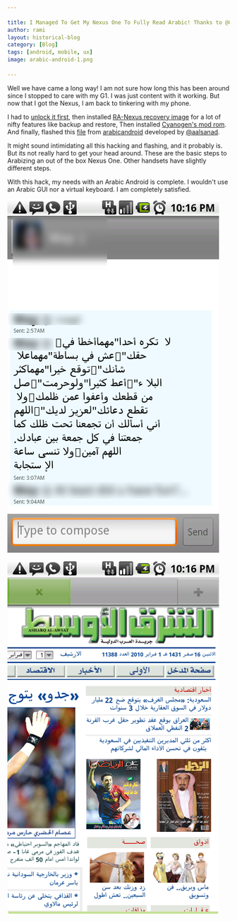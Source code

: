 ```yaml
---

title: I Managed To Get My Nexus One To Fully Read Arabic! Thanks to @Cyanogen and @aalsanad
author: rami
layout: historical-blog 
category: [Blog]
tags: [android, mobile, ux]
image: arabic-android-1.png

---
```

Well we have came a long way! I am not sure how long this has been around since I stopped to care with my G1. I was just content with it working. But now that I got the Nexus, I am back to tinkering with my phone.

I had to [unlock it first](http://androidandme.com/2010/01/hacks/video-how-to-unlock-and-root-a-nexus-one/), then installed [RA-Nexus recovery image](http://ilikemygooglephone.com/2010/01/07/how-to-flash-ra-nexus-recovery-image-1-5-3-for-nexus-one/) for a lot of nifty features like backup and restore, Then installed <a href="http://www.cyanogenmod.com/home/cyanogenmod-5-0-beta2-for-nexus-one" target="_blank">Cyanogen's mod rom</a>. And finally, flashed this [file](http://arabicandroid.googlecode.com/files/update_ar2_n1_corrSkia.zip) from [arabicandroid](http://code.google.com/p/arabicandroid/) developed by [@aalsanad](http://twitter.com/aalsanad).

It might sound intimidating all this hacking and flashing, and it probably is. But its not really hard to get your head around. These are the basic steps to Arabizing an out of the box Nexus One. Other handsets have slightly different steps. 

With this hack, my needs with an Arabic Android is complete. I wouldn't use an Arabic GUI nor a virtual keyboard. I am completely satisfied.

![Arabic-android](/assets/images/content/blog/arabic-android-1.png)

![Arabic-android](/assets/images/content/blog/arabic-android-2.png)
